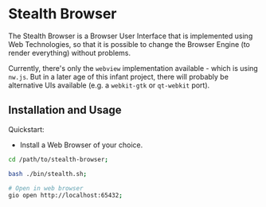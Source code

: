 
# Stealth Browser

The Stealth Browser is a Browser User Interface that is
implemented using Web Technologies, so that it is possible
to change the Browser Engine (to render everything) without
problems.

Currently, there's only the `webview` implementation
available - which is using `nw.js`. But in a later age
of this infant project, there will probably be alternative
UIs available (e.g. a `webkit-gtk` or `qt-webkit` port).


## Installation and Usage

Quickstart:

- Install a Web Browser of your choice.

```bash
cd /path/to/stealth-browser;

bash ./bin/stealth.sh;

# Open in web browser
gio open http://localhost:65432;
```

